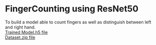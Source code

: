 # FingerCounting using ResNet50
To build a model able to count fingers as well as distinguish between left and right hand.<br>
[Trained Model.h5 file](https://drive.google.com/file/d/1--zlcyaC0yOuY0yOWPmj3XDAp79SF7E2/view?usp=sharing)<br>
[Dataset.zip file](https://drive.google.com/file/d/1nMXf4pIGfHuO3rDWPZ2GCudGPrwdJXcH/view?usp=sharing)
